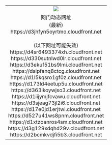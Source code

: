 ﻿<table>
  <tr></tr>
  <tr><td colspan=2 align=center><img src="https://d3jhfyn5oyrtmo.cloudfront.net/Up/oGate.jpg" /></td></tr>
  <tr><td colspan=2 align=center>网门动态网址<br/>(最新)
<br>https://d3jhfyn5oyrtmo.cloudfront.net
<br/><br/>(以下网址可能失效)
<br>https://d4sr6493374xh.cloudfront.net
<br>https://d330sutnlwd0lr.cloudfront.net
<br>https://d3ekuf51bs9lmi.cloudfront.net
<br>https://dsipfanq8ctcg.cloudfront.net
<br>https://d1l5kqsro1gf0z.cloudfront.net
<br>https://d173ld4eetup5u.cloudfront.net
<br>https://d363lkoywjso3.cloudfront.net
<br>https://d1iijymjfcvawu.cloudfront.net
<br>https://d3sjeag73jl2i6.cloudfront.net
<br>https://d17e0jd1erjtwi.cloudfront.net
<br>https://d527u41ws8pnm.cloudfront.net
<br>https://d1xtzoanros4sm.cloudfront.net
<br>https://d3g129xdqhd29v.cloudfront.net
<br>https://d2bcmkvdjfi5b3.cloudfront.net
    </td>
  </tr>
</table>
